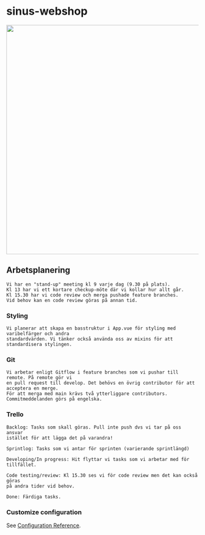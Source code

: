 # sinus-webshop

<img src="@/assets/images/team.png" width="600">

## Arbetsplanering

```
Vi har en "stand-up" meeting kl 9 varje dag (9.30 på plats).
Kl 13 har vi ett kortare checkup-möte där vi kollar hur allt går.
Kl 15.30 har vi code review och merga pushade feature branches.
Vid behov kan en code review göras på annan tid.
```

### Styling

```
Vi planerar att skapa en basstruktur i App.vue för styling med varibelfärger och andra
standardvärden. Vi tänker också använda oss av mixins för att standardisera stylingen.

```

### Git

```
Vi arbetar enligt Gitflow i feature branches som vi pushar till remote. På remote gör vi
en pull request till develop. Det behövs en övrig contributor för att acceptera en merge.
För att merga med main krävs två ytterliggare contributors.
Commitmeddelanden görs på engelska.
```

### Trello

```
Backlog: Tasks som skall göras. Pull inte push dvs vi tar på oss ansvar
istället för att lägga det på varandra!

Sprintlog: Tasks som vi antar för sprinten (varierande sprintlängd)

Developing/In progress: Hit flyttar vi tasks som vi arbetar med för tillfället.

Code testing/review: Kl 15.30 ses vi för code review men det kan också göras
på andra tider vid behov.

Done: Färdiga tasks.
```

### Customize configuration

See [Configuration Reference](https://cli.vuejs.org/config/).
